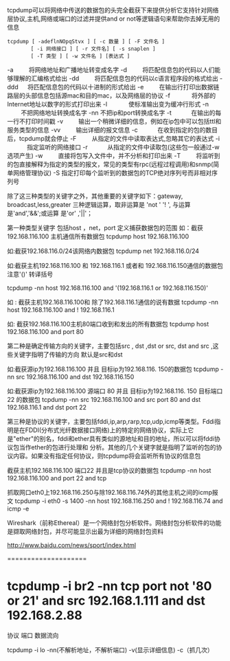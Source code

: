 tcpdump可以将网络中传送的数据包的头完全截获下来提供分析它支持针对网络层协议,主机,网络或端口的过滤并提供and or not等逻辑语句来帮助你去掉无用的信息

```shell
tcpdump [ -adeflnNOpqStvx ] [ -c 数量 ] [ -F 文件名 ]
　　　　 [ -i 网络接口 ] [ -r 文件名] [ -s snaplen ]
　　　　 [ -T 类型 ] [ -w 文件名 ] [表达式 ]
```
-a 　　   将网络地址和广播地址转变成名字
-d 　　   将匹配信息包的代码以人们能够理解的汇编格式给出
-dd 　　 将匹配信息包的代码以c语言程序段的格式给出
-ddd 　   将匹配信息包的代码以十进制的形式给出
-e 　　   在输出行打印出数据链路层的头部信息包括源mac和目的mac，以及网络层的协议
-f 　　　 将外部的Internet地址以数字的形式打印出来
-l 　　　 使标准输出变为缓冲行形式
-n 　　  不把网络地址转换成名字
-nn        不把ip和port转换成名字
-t 　　　在输出的每一行不打印时间戳
-v 　　   输出一个稍微详细的信息，例如在ip包中可以包括ttl和服务类型的信息
-vv 　　 输出详细的报文信息
-c 　　　在收到指定的包的数目后，tcpdump就会停止
-F 　　   从指定的文件中读取表达式,忽略其它的表达式
-i 　　　 指定监听的网络接口
-r 　　　从指定的文件中读取包(这些包一般通过-w选项产生)
-w 　　  直接将包写入文件中，并不分析和打印出来
-T 　　   将监听到的包直接解释为指定的类型的报文，常见的类型有rpc(远程过程调用)和snmp(简单网络管理协议)
-S           指定打印每个监听到的数据包的TCP绝对序列号而非相对序列号



除了这三种类型的关键字之外，其他重要的关键字如下：gateway, broadcast,less,greater
三种逻辑运算，取非运算是 'not ' '! ', 与运算是'and','&&';或运算 是'or' ,'||'；

第一种类型关键字 包括host ，net，port  定义捕获数据包的范围
如：截获192.168.116.100 主机通信所有数据包
tcpdump host 192.168.116.100	

如:截获192.168.116.0/24该网络内数据包
tcpdump net 192.168.116.0/24

如:截获主机192.168.116.100 和 192.168.116.1 或者和 192.168.116.150通信的数据包 注意'()' 转译括号

tcpdump -nn host 192.168.116.100 and '(192.168.116.1 or 192.168.116.150)'

如 : 截获主机192.168.116.100和 除了192.168.116.1通信的说有数据
tcpdump -nn host 192.168.116.100 and ! 192.168.116.1

如: 截获192.168.116.100主机80端口收到和发出的所有数据包
tcpdump host 192.168.116.100 and port 80

第二种是确定传输方向的关键字，主要包括src , dst ,dst or src, dst and src ,这些关键字指明了传输的方向 默认是src和dst	

如:截获源ip为192.168.116.100 并且 目标ip为192.168.116. 150的数据包
tcpdump -nn src 192.168.116.100 and dst 192.168.116.150

如:截获源ip为192.168.116.100 源端口 80  并且 目标ip为192.168.116. 150 目标端口 22 的数据包
tcpdump -nn src 192.168.116.100 and src port 80 and dst 192.168.116.1 and dst port 22


第三种是协议的关键字，主要包括fddi,ip,arp,rarp,tcp,udp,icmp等类型。Fddi指明是在FDDI(分布式光纤数据接口网络)上的特定的网络协议，实际上它是"ether"的别名，fddi和ether具有类似的源地址和目的地址，所以可以将fddi协议包当作ether的包进行处理和 分析。其他的几个关键字就是指明了监听的包的协议内容。如果没有指定任何协议，则tcpdump将会监听所有协议的信息包

截获主机192.168.116.100 端口22 并且是tcp协议的数据包
tcpdump -nn host 192.168.116.100 and port 22 and tcp

抓取网口eth0上192.168.116.250与除192.168.116.74外的其他主机之间的icmp报文
tcpdump -i eth0 -s 1400 -nn host 192.168.116.250 and ! 192.168.116.74 and icmp -e

Wireshark（前称Ethereal）是一个网络封包分析软件。网络封包分析软件的功能是撷取网络封包，并尽可能显示出最为详细的网络封包资料

http://www.baidu.com/news/sport/index.html

====================



# tcpdump -i br2   -nn tcp port not '80 or 21' and src 192.168.1.111 and dst 192.168.2.88
协议
端口
数据流向


tcpdump -i lo -nn(不解析地址，不解析端口) -v(显示详细信息) -c（抓几次）











